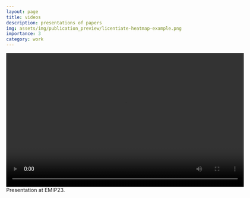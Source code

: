 ```yaml
---
layout: page
title: videos
description: presentations of papers
img: assets/img/publication_preview/licentiate-heatmap-example.png
importance: 3
category: work
---
```


<div class="row justify-content-sm-center">
    <div class="col-sm-4 mt-3 mt-md-0">
        <video width="640" height="360" controls>
            <source src="https://drive.google.com/file/d/17AyRvLm2sz5WnxDjnrrjAvZqIr0iFPgh/view?usp=drive_link" type="video/mp4">
             Your browser does not support the video tag.
        </video>
    </div>
</div>
<div class="caption">
    Presentation at EMIP23.
</div>
